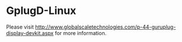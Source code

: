 GplugD-Linux
============
Please visit http://www.globalscaletechnologies.com/p-44-guruplug-display-devkit.aspx for more information.